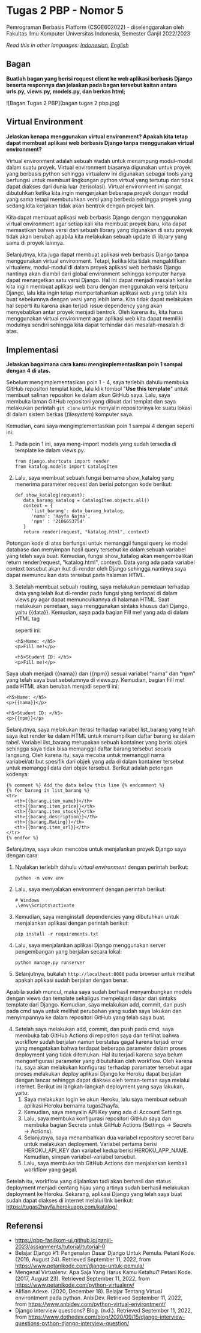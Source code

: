 # Tugas 2 PBP - Nomor 5

Pemrograman Berbasis Platform (CSGE602022) - diselenggarakan oleh Fakultas Ilmu Komputer Universitas Indonesia, Semester Ganjil 2022/2023

*Read this in other languages: [Indonesian](README.md), [English](README.en.md)*

## Bagan

**Buatlah bagan yang berisi request client ke web aplikasi berbasis Django beserta responnya dan jelaskan pada bagan tersebut kaitan antara urls.py, views.py, models.py, dan berkas html;**

![Bagan Tugas 2 PBP](bagan tugas 2 pbp.jpg)

## Virtual Environment

**Jelaskan kenapa menggunakan virtual environment? Apakah kita tetap dapat membuat aplikasi web berbasis Django tanpa menggunakan virtual environment?**

Virtual environment adalah sebuah wadah untuk menampung modul-modul dalam suatu proyek. Virtual environment biasanya digunakan untuk proyek yang berbasis python sehingga virtualenv ini digunakan sebagai tools yang berfungsi untuk membuat lingkungan python virtual yang tertutup dan tidak dapat diakses dari dunia luar (terisolasi). Virtual environment ini sangat dibutuhkan ketika kita ingin mengerjakan beberapa proyek dengan modul yang sama tetapi membutuhkan versi yang berbeda sehingga proyek yang sedang kita kerjakan tidak akan bentrok dengan proyek lain.

Kita dapat membuat aplikasi web berbasis Django dengan menggunakan virtual environment agar setiap kali kita membuat proyek baru, kita dapat memastikan bahwa versi dari sebuah library yang digunakan di satu proyek tidak akan berubah apabila kita melakukan sebuah update di library yang sama di proyek lainnya.

Selanjutnya, kita juga dapat membuat aplikasi web berbasis Django tanpa menggunakan virtual environment. Tetapi, ketika kita tidak mengaktifkan virtualenv, modul-modul di dalam proyek aplikasi web berbasis Django nantinya akan diambil dari global environment sehingga komputer hanya dapat menargetkan satu versi Django. Hal ini dapat menjadi masalah ketika kita ingin membuat aplikasi web baru dengan menggunakan versi terbaru Django, lalu kita ingin tetap mempertahankan aplikasi web yang telah kita buat sebelumnya dengan versi yang lebih lama. Kita tidak dapat melakukan hal seperti itu karena akan terjadi issue dependency yang akan menyebabkan antar proyek menjadi bentrok. Oleh karena itu, kita harus menggunakan virtual environment agar aplikasi web kita dapat memiliki modulnya sendiri sehingga kita dapat terhindar dari masalah-masalah di atas.

## Implementasi

**Jelaskan bagaimana cara kamu mengimplementasikan poin 1 sampai dengan 4 di atas.**

Sebelum mengimplementasikan poin 1 - 4, saya terlebih dahulu membuka GitHub repositori templat kode, lalu klik tombol "**Use this template**" untuk membuat salinan repositori ke dalam akun GitHub saya. Lalu, saya membuka laman GitHub repositori yang dibuat dari templat dan saya melakukan perintah `git clone` untuk menyalin repositorinya ke suatu lokasi di dalam sistem berkas (_filesystem_) komputer saya.

Kemudian, cara saya mengimplementasikan poin 1 sampai 4 dengan seperti ini:

1. Pada poin 1 ini, saya meng-import models yang sudah tersedia di template ke dalam views.py.

   ```shell
   from django.shortcuts import render
   from katalog.models import CatalogItem
   ```

2. Lalu, saya membuat sebuah fungsi bernama show_katalog yang menerima parameter request dan berisi potongan kode berikut:

   ```shell
   def show_katalog(request):
      data_barang_katalog = CatalogItem.objects.all()
      context = {
         'list_barang': data_barang_katalog,
         'nama': 'Hayfa Najma',
         'npm' : '2106653754'
      }
      return render(request, "katalog.html", context)
   ```

Potongan kode di atas berfungsi untuk memanggil fungsi query ke model database dan menyimpan hasil query tersebut ke dalam sebuah variabel yang telah saya buat. Kemudian, fungsi show_katalog akan mengembalikan return render(request, "katalog.html", context). Data yang ada pada variabel context tersebut akan ikut di-render oleh Django sehingga nantinya saya dapat memunculkan data tersebut pada halaman HTML.

3. Setelah membuat sebuah routing, saya melakukan pemetaan terhadap data yang telah ikut di-render pada fungsi yang terdapat di dalam views.py agar dapat memunculkannya di halaman HTML. Saat melakukan pemetaan, saya menggunakan sintaks khusus dari Django, yaitu {{data}}. Kemudian, saya pada bagian Fill me! yang ada di dalam HTML tag <p> seperti ini:


   ```shell
   <h5>Name: </h5>
   <p>Fill me!</p>
 
   <h5>Student ID: </h5>
   <p>Fill me!</p>
   ```
   
Saya ubah menjadi {{nama}} dan {{npm}} sesuai variabel “nama” dan “npm” yang telah saya buat sebelumnya di views.py. Kemudian, bagian Fill me! pada HTML akan berubah menjadi seperti ini:

   ```shell
   <h5>Name: </h5>
   <p>{{nama}}</p>
 
   <h5>Student ID: </h5>
   <p>{{npm}}</p>
   ```

Selanjutnya, saya melakukan iterasi terhadap variabel list_barang yang telah saya ikut render ke dalam HTML untuk menampilkan daftar barang ke dalam tabel. Variabel list_barang merupakan sebuah kontainer yang berisi objek sehingga saya tidak bisa memanggil daftar barang tersebut secara langsung. Oleh karena itu, saya mecoba untuk memanggil nama variabel/atribut spesifik dari objek yang ada di dalam kontainer tersebut untuk memanggil data dari objek tersebut. Berikut adalah potongan kodenya:

   ```shell
   {% comment %} Add the data below this line {% endcomment %}
   {% for barang in list_barang %}
   <tr>
      <th>{{barang.item_name}}</th>
      <th>{{barang.item_price}}</th>
      <th>{{barang.item_stock}}</th>
      <th>{{barang.description}}</th>
      <th>{{barang.Rating}}</th>
      <th>{{barang.item_url}}</th>
   </tr>
   {% endfor %}
   ```

Selanjutnya, saya akan mencoba untuk menjalankan proyek Django saya dengan cara:
   1. Nyalakan terlebih dahulu _virtual environment_ dengan perintah berikut:

      ```shell
      python -m venv env
      ```

   2. Lalu, saya menyalakan environment dengan perintah berikut:

      ```shell
      # Windows
      .\env\Scripts\activate
      ```

   3. Kemudian, saya menginstall dependencies yang dibutuhkan untuk menjalankan aplikasi dengan perintah berikut:

      ```shell
      pip install -r requirements.txt
      ```

   4. Lalu, saya menjalankan aplikasi Django menggunakan server pengembangan yang berjalan secara lokal:

      ```shell
      python manage.py runserver
      ```

   5. Selanjutnya, bukalah `http://localhost:8000` pada browser untuk melihat apakah aplikasi sudah berjalan dengan benar.

Apabila sudah muncul, maka saya sudah berhasil menyambungkan models dengan views dan template sekaligus mempelajari dasar dari sintaks template dari Django. Kemudian, saya melakukan add, commit, dan push pada cmd saya untuk melihat perubahan yang sudah saya lakukan dan menyimpannya ke dalam repositori GitHub yang telah saya buat.

4. Setelah saya melakukan add, commit, dan push pada cmd, saya membuka tab GitHub Actions di repositori saya dan terlihat bahwa workflow sudah berjalan namun berstatus gagal karena terjadi error yang mengatakan bahwa terdapat beberapa parameter dalam proses deployment yang tidak ditemukan. Hal itu terjadi karena saya belum mengonfigurasi parameter yang dibutuhkan oleh workflow. Oleh karena itu, saya akan melakukan konfigurasi terhadap paramater tersebut agar proses melakukan deploy aplikasi Django ke Heroku dapat berjalan dengan lancar sehingga dapat diakses oleh teman-teman saya melalui internet. Berikut ini langkah-langkah deployment yang saya lakukan, yaitu:
   1. Saya melakukan login ke akun Heroku, lalu saya membuat sebuah aplikasi Heroku bernama tugas2hayfa.
   2. Kemudian, saya menyalin API Key yang ada di Account Settings
   3. Lalu, saya membuka konfigurasi repositori GitHub saya dan membuka bagian Secrets untuk GitHub Actions (Settings -> Secrets -> Actions).
   4. Selanjutnya, saya menambahkan dua variabel repository secret baru untuk melakukan deployment. Variabel pertama berisi HEROKU_API_KEY dan variabel kedua berisi HEROKU_APP_NAME. Kemudian, simpan variabel-variabel tersebut.
   5. Lalu, saya membuka tab GitHub Actions dan menjalankan kembali workflow yang gagal.

Setelah itu, workflow yang dijalankan tadi akan berhasil dan status deployment menjadi centang hijau yang artinya sudah berhasil melakukan deployment ke Heroku. Sekarang, aplikasi Django yang telah saya buat sudah dapat diakses di internet melalui link berikut: https://tugas2hayfa.herokuapp.com/katalog/

## Referensi

- https://pbp-fasilkom-ui.github.io/ganjil-2023/assignments/tutorial/tutorial-0
- Belajar Django #1: Pengenalan Dasar Django Untuk Pemula. Petani Kode. (2016, August 24). Retrieved September 11, 2022, from https://www.petanikode.com/django-untuk-pemula/ 
- Mengenal Virtualenv: Apa Saja Yang Harus Kamu Ketahui? Petani Kode. (2017, August 23). Retrieved September 11, 2022, from https://www.petanikode.com/python-virtualenv/ 
- Alifian Adexe. (2020, December 18). Belajar Tentang Virtual environtment pada python. AnbiDev. Retrieved September 11, 2022, from https://www.anbidev.com/python-virtual-environtment/ 
- Django interview questions? Blog. (n.d.). Retrieved September 11, 2022, from https://www.dothedev.com/blog/2020/09/15/django-interview-questions-python-django-interview-question/ 